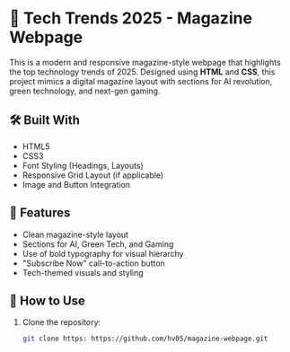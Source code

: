 # 📰 Tech Trends 2025 - Magazine Webpage

This is a modern and responsive magazine-style webpage that highlights the top technology trends of 2025. Designed using **HTML** and **CSS**, this project mimics a digital magazine layout with sections for AI revolution, green technology, and next-gen gaming.

## 🛠️ Built With

- HTML5
- CSS3
- Font Styling (Headings, Layouts)
- Responsive Grid Layout (if applicable)
- Image and Button Integration

## 📂 Features

- Clean magazine-style layout
- Sections for AI, Green Tech, and Gaming
- Use of bold typography for visual hierarchy
- "Subscribe Now" call-to-action button
- Tech-themed visuals and styling


## 🚀 How to Use

1. Clone the repository:
   ```bash
   git clone https: https://github.com/hv05/magazine-webpage.git


